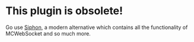 # This plugin is obsolete!

Go use [Siphon](https://github.com/adrian154/Siphon), a modern alternative which contains all the functionality of MCWebSocket and so much more.
